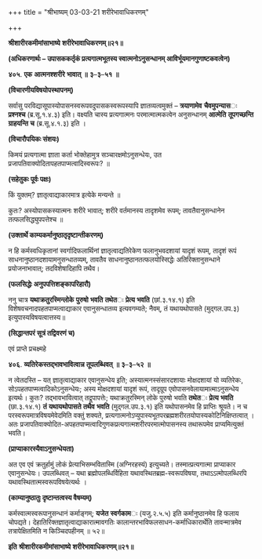 +++
title = "श्रीभाष्यम् 03-03-21 शरीरेभावाधिकरणम्"

+++
<div claऽऽ="elementor-widget-container">

**श्रीशारीरकमीमांसाभाष्ये** **शरीरेभावाधिकरणम्॥२१॥**

**(अधिकरणार्थः – उपासककर्तृकं प्रत्यगात्मभूतस्य स्वात्मनोऽनुसन्धानम् आविर्भूयमानगुणाष्टकवत्वेन)**

**४०५**. **एक** **आत्मनश्शरीरे** **भावात्** **॥** **३**–**३**–**५१** **॥**

**(विचारणीयविषयोपस्थापनम्)**

सर्वासु परविद्यासूपास्योपासनस्वरूपवदुपासकस्वरूपस्यापि ज्ञातव्यत्वमुक्तं – **त्रयाणामेव** **चैवमुपन्यास**ः **प्रश्नश्च** (ब्र.सू.१.४.३) इति। वक्ष्यति चास्य प्रत्यगात्मनः परमात्मात्मकत्वेन अनुसन्धानम् **आत्मेति** **तूपगच्छन्ति** **ग्राहयन्ति** **च** (ब्र.सू.४.१.३) इति ।

**(विचारौपयिकः संशयः)**

किमयं प्रत्यगात्मा ज्ञाता कर्ता भोक्तेहामुत्र सञ्चारक्षमोऽनुसन्धेयः, उत प्रजापतिवाक्योदितापहतपाप्मत्वादिस्वरूपः? ॥

**(सहेतुकः पूर्वः पक्षः)**

किं युक्तम्? ज्ञातृत्वाद्याकारमात्र इत्येके मन्यन्ते ॥

कुतः? अस्योपासकस्यात्मनः शरीरे भावात्; शरीरे वर्तमानस्य तादृशमेव रूपम्; तावतैवानुसन्धानेन तत्फलसिद्ध्युपपत्तेश्च ॥

**(उक्तार्थे काम्यकर्मानुष्ठातृदृष्टान्तीकरणम्)**

न हि कर्मस्वधिकृतानां स्वर्गादिफलार्थिनां ज्ञातृत्वाद्यतिरेकेण फलानुभवदशायां यादृशं रूपम्, तादृशं रूपं साधनानुष्ठानदशायामनुसन्धातव्यम्, तावतैव साधनानुष्ठानतत्फलयोस्सिद्धेः अतिरिक्तानुसन्धाने प्रयोजनाभावात्; तदविशेषादिहापि तथैव।

**(फलसिद्धेः अनुपपत्तिशङ्कापरिहारौ)**

ननु चात्र **यथाक्रतुरस्मिन्लोके** **पुरुषो** **भवति** **तथेत**ः **प्रेत्य** **भवति** (छां.३.१४.१) इति विशेषवचनादपहतपाप्मत्वाद्याकार एवानुसन्धातव्य इत्यवगम्यते; नैवम्, तं यथायथोपासते (मुद्गल.उप.३) इत्युपास्यविषयत्वात्तस्य॥

**(सिद्धान्तपरं सूत्रं तद्विवरणं च)**

एवं प्राप्ते प्रचक्ष्महे

**४०६**. **व्यतिरेकस्तद्भावभावित्वान्न** **तूपलब्धिवत्** **॥** **३**–**३**–**५२** **॥**

न त्वेतदस्ति – यत् ज्ञातृत्वाद्याकार एवानुसन्धेय इति; अस्यात्मनस्संसारदशायाः मोक्षदशायां यो व्यतिरेकः, सोऽपहतपाप्मत्वादिकोऽनुसन्धेयः; अस्य मोक्षदशायां यादृशं रूपं, तादृग्रूप एवोपासनवेलायामात्माऽनुसन्धेय इत्यर्थः। कुतः? तद्भावभावित्वात् तद्रूपापत्तेः; यथाक्रतुरस्मिन् लोके पुरुषो भवति **तथेत**ः **प्रेत्य** **भवति** (छा.३.१४.१) **तं** **यथायथोपासते** **तथैव** **भवति** (मुद्गल.उप.३.१) इति यथोपासनमेव हि प्राप्तिः श्रूयते। न च परस्वरूपमात्रविषयमेवेदमिति वक्तुं शक्यते, प्रत्यगात्मनोऽप्युपास्यभूतपरब्रह्मशरीरतयोपास्यकोटिनिक्षिप्तत्वात् । अतः प्रजापतिवाक्योदित-अपहतपाप्मत्वादिगुणकप्रत्यगात्मशरीरपरमात्मोपासनस्य तथारूपमेव प्राप्यमित्युक्तं भवति।

**(प्राप्याकारस्यैवाऽनुसन्धेयता)**

अत एव एवं क्रतुर्हामुं लोकं प्रेत्याभिसम्भवितास्मि (अग्निरहस्यं) इत्युच्यते। तस्मात्प्रत्यगात्मा प्राप्याकार एवानुसन्धेयः। उपलब्धिवत् – यथा ब्रह्मोपलब्धिर्विहिता यथावस्थितब्रह्म-स्वरूपविषया, तथाऽऽत्मोपलब्धिरपि यथावस्थितात्मस्वरूपविषयेत्यर्थः ।

**(काम्यानुष्ठातुः दृष्टान्तत्वस्य वैषम्यम्)**

कर्मस्वात्मस्वरूपानुसन्धानं कर्माङ्गम्; **यजेत** **स्वर्गकाम**ः (यजु.२.५.५) इति कर्मानुष्ठानमेव हि फलाय चोपद्यते। देहातिरिक्तज्ञातृत्वाद्याकारात्मावगतिः कालान्तरभाविफलसाधन-कर्माधिकारार्थेति तावन्मात्रमेव तत्रापेक्षितमिति न किञ्चिदपहीनम् ॥ ५२॥

**इति** **श्रीशारीरकमीमांसाभाष्ये** **शरीरेभावाधिकरणम्॥२१॥**

</div>
